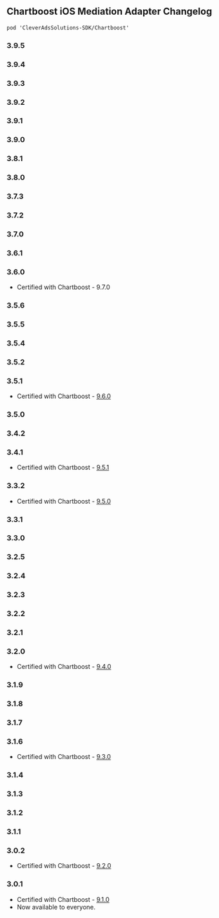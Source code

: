 ## Chartboost iOS Mediation Adapter Changelog
`pod 'CleverAdsSolutions-SDK/Chartboost'`

### 3.9.5

### 3.9.4

### 3.9.3

### 3.9.2

### 3.9.1

### 3.9.0

### 3.8.1

### 3.8.0

### 3.7.3

### 3.7.2

### 3.7.0

### 3.6.1

### 3.6.0
- Certified with Chartboost - 9.7.0

### 3.5.6

### 3.5.5

### 3.5.4

### 3.5.2

### 3.5.1
- Certified with Chartboost - [9.6.0](https://docs.chartboost.com/en/monetization/integrate/ios/changelog/)

### 3.5.0

### 3.4.2

### 3.4.1
- Certified with Chartboost - [9.5.1](https://docs.chartboost.com/en/monetization/integrate/ios/changelog/)

### 3.3.2
- Certified with Chartboost - [9.5.0](https://docs.chartboost.com/en/monetization/integrate/ios/changelog/)

### 3.3.1

### 3.3.0

### 3.2.5

### 3.2.4

### 3.2.3

### 3.2.2

### 3.2.1

### 3.2.0
- Certified with Chartboost - [9.4.0](https://developers.chartboost.com/docs/monetization-ios-release-notes)

### 3.1.9

### 3.1.8

### 3.1.7

### 3.1.6
- Certified with Chartboost - [9.3.0](https://answers.chartboost.com/en-us/child_article/ios-ios-swift)

### 3.1.4

### 3.1.3

### 3.1.2

### 3.1.1

### 3.0.2
- Certified with Chartboost - [9.2.0](https://answers.chartboost.com/en-us/child_article/ios-ios-swift)

### 3.0.1
- Certified with Chartboost - [9.1.0](https://answers.chartboost.com/en-us/child_article/ios-ios-swift)
- Now available to everyone.